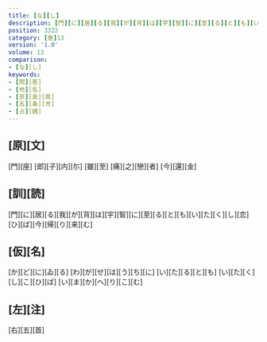 ```yaml
---
title: [な][し]
description: [門][に][居][る][我][が][背][は][宇][智][に][至][る][と][も][い][た][く][し][恋][ひ][ば][今][帰][り][来][む]
position: 3322
category: [巻]13
version: '1.0'
volume: 13
comparison:
- [な][し]
keywords:
- [問][答]
- [地][名]
- [奈][良][県]
- [五][条][市]
- [占][媿]
---
```


## [原][文]

[門][座] [郎][子][内][尓] [雖][至] [痛][之][戀][者] [今][還][金]

## [訓][読]

[門][に][居][る][我][が][背][は][宇][智][に][至][る][と][も][い][た][く][し][恋][ひ][ば][今][帰][り][来][む]

## [仮][名]

[か][ど][に][ゐ][る] [わ][が][せ][は][う][ち][に] [い][た][る][と][も] [い][た][く][し][こ][ひ][ば] [い][ま][か][へ][り][こ][む]

## [左][注]

[右][五][首]
